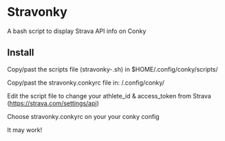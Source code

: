 # Stravonky
A bash script to display Strava API info on Conky

## Install ##
Copy/past the scripts file (stravonky-<version>.sh) in
   $HOME/.config/conky/scripts/
   
Copy/past the stravonky.conkyrc file in:
  /.config/conky/
  
Edit the script file to change your athlete_id & access_token from Strava (https://strava.com/settings/api)

Choose stravonky.conkyrc on your your conky config

It may work!
